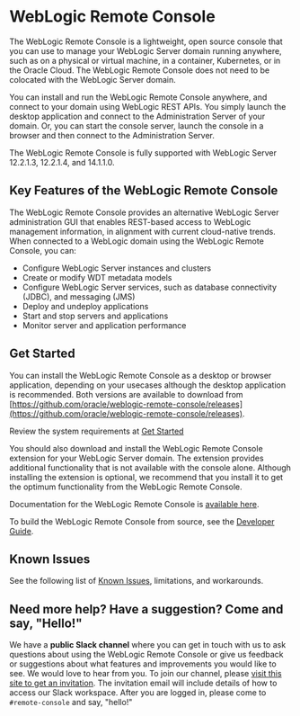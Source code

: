 
# WebLogic Remote Console

The WebLogic Remote Console is a lightweight, open source console that you can use to manage your WebLogic Server domain running anywhere, such as on a physical or virtual machine, in a container, Kubernetes, or in the Oracle Cloud. The WebLogic Remote Console does not need to be colocated with the WebLogic Server domain.

You can install and run the WebLogic Remote Console anywhere, and connect to your domain using WebLogic REST APIs. You simply launch the desktop application and connect to the Administration Server of your domain. Or, you can start the console server, launch the console in a browser and then connect to the Administration Server.

The WebLogic Remote Console is fully supported with WebLogic Server 12.2.1.3, 12.2.1.4, and 14.1.1.0.

## Key Features of the WebLogic Remote Console
The WebLogic Remote Console provides an alternative WebLogic Server administration GUI that enables REST-based access to WebLogic management information, in alignment with current cloud-native trends. When connected to a WebLogic domain using the WebLogic Remote Console, you can:
* Configure WebLogic Server instances and clusters
* Create or modify WDT metadata models
* Configure WebLogic Server services, such as database connectivity (JDBC), and messaging (JMS)
* Deploy and undeploy applications
* Start and stop servers and applications
* Monitor server and application performance

## Get Started
You can install the WebLogic Remote Console as a desktop or browser application, depending on your usecases although the desktop application is recommended. Both versions are available to download from [https://github.com/oracle/weblogic-remote-console/releases](https://github.com/oracle/weblogic-remote-console/releases).

Review the system requirements at [Get Started](https://oracle.github.io/weblogic-remote-console/setup/)

You should also download and install the WebLogic Remote Console extension for your WebLogic Server domain. The extension provides additional functionality that is not available with the console alone. Although installing the extension is optional, we recommend that you install it to get the optimum functionality from the WebLogic Remote Console.

Documentation for the WebLogic Remote Console is [available here](https://oracle.github.io/weblogic-remote-console/setup/). 

To build the WebLogic Remote Console from source, see the [Developer Guide](https://oracle.github.io/weblogic-remote-console/develop/build-source/).

## Known Issues
See the following list of [Known Issues](https://oracle.github.io/weblogic-remote-console/reference/known_issues/), limitations, and workarounds.

## Need more help? Have a suggestion? Come and say, "Hello!"

We have a **public Slack channel** where you can get in touch with us to ask questions about using the WebLogic Remote Console or give us feedback
or suggestions about what features and improvements you would like to see.  We would love to hear from you. To join our channel,
please [visit this site to get an invitation](https://join.slack.com/t/oracle-weblogic/shared_invite/zt-1lnz4kpci-WdY2gWfeJc5jS_a_1Z06MA). The invitation email will include
details of how to access our Slack workspace.  After you are logged in, please come to `#remote-console` and say, "hello!"
